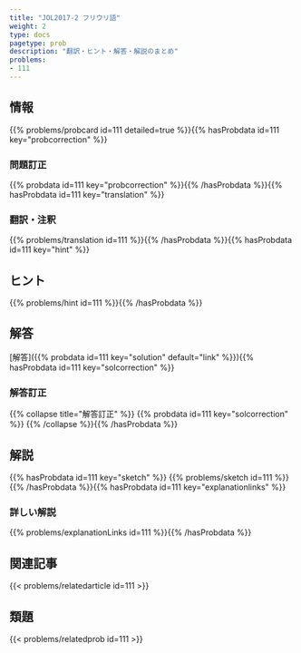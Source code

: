 ```yaml
---
title: "JOL2017-2 フリウリ語"
weight: 2
type: docs
pagetype: prob
description: "翻訳・ヒント・解答・解説のまとめ"
problems: 
- 111
---
```


## 情報

{{% problems/probcard id=111 detailed=true %}}{{% hasProbdata id=111 key="probcorrection" %}}

### 問題訂正

{{% probdata id=111 key="probcorrection" %}}{{% /hasProbdata %}}{{% hasProbdata id=111 key="translation" %}}

### 翻訳・注釈

{{% problems/translation id=111 %}}{{% /hasProbdata %}}{{% hasProbdata id=111 key="hint" %}}

## ヒント

{{% problems/hint id=111 %}}{{% /hasProbdata %}}

## 解答

[解答]({{% probdata id=111 key="solution" default="link" %}}){{% hasProbdata id=111 key="solcorrection" %}}

### 解答訂正

{{% collapse title="解答訂正" %}}
{{% probdata id=111 key="solcorrection" %}}
{{% /collapse %}}{{% /hasProbdata %}}

## 解説

{{% hasProbdata id=111 key="sketch" %}}
{{% problems/sketch id=111 %}}
{{% /hasProbdata %}}{{% hasProbdata id=111 key="explanationlinks" %}}

### 詳しい解説

{{% problems/explanationLinks id=111 %}}{{% /hasProbdata %}}

## 関連記事

{{< problems/relatedarticle id=111 >}}

## 類題

{{< problems/relatedprob id=111 >}}
